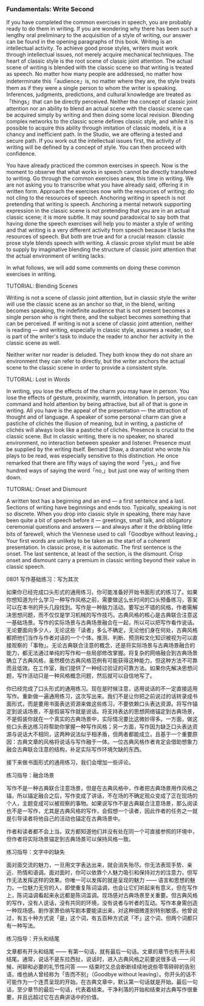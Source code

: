 ### Fundamentals: Write Second

If you have completed the common exercises in speech, you are probably ready to do them in writing. If you are wondering why there has been such a lengthy oral preliminary to the acquisition of a style of writing, our answer can be found in the opening paragraphs of this book. Writing is an intellectual activity. To achieve good prose styles, writers must work through intellectual issues, not merely acquire mechanical techniques. The heart of classic style is the root scene of classic joint attention. The actual scene of writing is blended with the classic scene so that writing is treated as speech. No matter how many people are addressed, no matter how indeterminate this「audience」is, no matter where they are, the style treats them as if they were a single person to whom the writer is speaking. Inferences, judgments, predictions, and cultural knowledge are treated as「things」that can be directly perceived. Neither the concept of classic joint attention nor an ability to blend an actual scene with the classic scene can be acquired simply by writing and then doing some local revision. Blending complex networks to the classic scene defines classic style, and while it is possible to acquire this ability through imitation of classic models, it is a chancy and inefficient path. In the Studio, we are offering a tested and secure path. If you work out the intellectual issues first, the activity of writing will be defined by a concept of style. You can then proceed with confidence.

You have already practiced the common exercises in speech. Now is the moment to observe that what works in speech cannot be directly transfered to writing. Go through the common exercises anew, this time in writing. We are not asking you to transcribe what you have already said, offering it in written form. Approach the exercises now with the resources of writing; do not cling to the resources of speech. Anchoring writing in speech is not pretending that writing is speech. Anchoring a mental network supporting expression in the classic scene is not pretending that you are in an actual classic scene; it is more subtle. It may sound paradoxical to say both that having done the speech exercises will help you to master a style of writing and that writing is a very different activity from speech because it lacks the resources of speech. But both are true and for a crucial reason: classic prose style blends speech with writing. A classic prose stylist must be able to supply by imaginative blending the structure of classic joint attention that the actual environment of writing lacks.

In what follows, we will add some comments on doing these common exercises in writing.

TUTORIAL: Blending Scenes

Writing is not a scene of classic joint attention, but in classic style the writer will use the classic scene as an anchor so that, in the blend, writing becomes speaking, the indefinite audience that is not present becomes a single person who is right there, and the subject becomes something that can be perceived. If writing is not a scene of classic joint attention, neither is reading — and writing, especially in classic style, assumes a reader, so it is part of the writer's task to induce the reader to anchor her activity in the classic scene as well.

Neither writer nor reader is deluded. They both know they do not share an environment they can refer to directly, but the writer anchors the actual scene to the classic scene in order to provide a consistent style.

TUTORIAL: Lost in Words

In writing, you lose the effects of the charm you may have in person. You lose the effects of gesture, proximity, warmth, intonation. In person, you can command and hold attention by being attractive, but all of that is gone in writing. All you have is the appeal of the presentation — the attraction of thought and of language. A speaker of some personal charm can give a pastiche of clichés the illusion of meaning, but in writing, a pastiche of clichés will always look like a pastiche of clichés. Presence is crucial to the classic scene. But in classic writing, there is no speaker, no shared environment, no interaction between speaker and listener. Presence must be supplied by the writing itself. Bernard Shaw, a dramatist who wrote his plays to be read, was especially sensitive to this distinction. He once remarked that there are fifty ways of saying the word「yes,」and five hundred ways of saying the word「no,」but just one way of writing them down.

TUTORIAL: Onset and Dismount

A written text has a beginning and an end — a first sentence and a last. Sections of writing have beginnings and ends too. Typically, speaking is not so discrete. When you drop into classic style in speaking, there may have been quite a bit of speech before it — greetings, small talk, and obligatory ceremonial questions and answers — and always after it the dribbling little bits of farewell, which the Viennese used to call「Goodbye without leaving.」Your first words are unlikely to be taken as the start of a coherent presentation. In classic prose, it is automatic. The first sentence is the onset. The last sentence, at least of the section, is the dismount. Crisp onset and dismount carry a premium in classic writing beyond their value in classic speech.

0801 写作基础练习：写为其次

如果你已经完成口头形式的通用练习，你可能准备好开始书面形式的练习了。如果你想知道为什么学习一种写作风格之前，需要做这么长时间的口头预备练习，答案可以在本书的开头几段找到。写作是一种脑力活动。要写出不错的风格，作者需解决思想问题，而不仅仅是学习机械的写作技巧。古典风格的核心是古典联合注意这一基础场景。写作的实际场景与古典场景融合在一起，所以可以把写作看作说话。无论要面向多少人，无论这些「读者」多么不确定，无论他们身在何处，古典风格都把他们当作与作者对话的一个个体。推测、判断、预测和文化知识被视为可以直接观察的「事物」。无论古典联合注意的概念，还是将实际场景与古典场景融合的能力，都无法通过单纯的写作和一些局部修改掌握。将复杂的网络融合到古典场景确立了古典风格，虽然模仿古典风格范例有可能获得这种能力，但这种方法不可靠而且低效。在工作室，我们提供了一种经过验证的可靠方法。如果你先解决思想问题，写作活动只是一种风格概念问题，然后就可以自信地写了。

你已经完成了口头形式的通用练习。现在是时候注意，适用说话的不一定直接适用写作。重新做一遍通用练习，这次写出来。我们不是让你把之前说过的话转录成书面形式，而是要用书面表达资源来做这些练习，不要依赖口头表达资源。将写作锚定到说话场景，不是假装写作就是说话。将支持表达的思想网络锚定到古典场景，不是假装你就在一个真实的古典场景中，实际情况要比这微妙得多。一方面，做这些口头表达练习将帮助你掌握一种写作风格；另一方面，写作因为缺乏口头表达资源与说话大不相同，这两种说法似乎相矛盾，但两者都能成立，且基于一个重要原因：古典文章的风格将说话与写作融于一体。一位古典风格作者肯定会借助想象力融合古典联合注意的结构，补足实际写作环境欠缺的东西。

接下来做书面形式的通用练习，我们会增加一些评论。

练习指导：融合场景

写作不是一种古典联合注意场景，但是在古典风格中，作者把古典场景用作风格之锚，所以锚定融合之后，写作变成了讲话，不在场的不确定观众变成了正在现场的个人，主题变成可以被观察的事物。如果说写作不是古典联合注意场景，那么阅读也不是一写作，尤其是古典风格的写作，会假想一个读者，因此作者的任务之一就是引导读者将他自己的活动也锚定在古典场景中。

作者和读者都不会上当。双方都知道他们并没有处在同一个可直接参照的环境中，但作者将实际场景锚定到古典场景可以保持风格一致。

练习指导：文字中的缺失

面对面交流的魅力，一旦用文字表达出来，就会消失殆尽。你无法表现手势、亲近、热情和语调。面对面时，你可以依靠个人魅力吸引和保持对方的注意力，但写作无法发挥这样的效果。你唯一可以发挥的就是呈现的魅力 —— 语言和思想的魅力。一位魅力无穷的人，即使重复陈词溢调，也会让它们听起来有意义，但在写作上，陈词溢调看起来永远都是陈词滥调。现场感对古典场景至关重要。但古典风格的写作，没有人说话，没有共同的环境，没有说者与听者的互动。写作本身需创造一种现场感。剧作家萧伯纳写剧本要能读出来，对这种细微差别特别敏感。他曾说过，有五十种方式说「是」这个词，有五百种方式说「不」这个词，但两个词都只有一种写法。

练习指导：开头和结尾

文章都有开头和结尾 —— 有第一句话，就有最后一句话。文章的章节也有开头和结尾。通常，说话不是东拉西扯，说话时，进入古典风格之前要说很多话 —— 问候、闲聊和必要的礼节性问答 —— 结束时又总会断断续续地说些零零碎碎的告别语，维也纳人曾经称为「告而不别」（Goodbye without leaving）。你开头的话不可能作为一个连贯呈现的开始。在古典文章中，默认第一句话就是开始。最后一句话，至少章节的最后一句话，代表着结束。干净利落的开始和结束对古典写作很重要，并且远超过它在古典讲话中的价值。